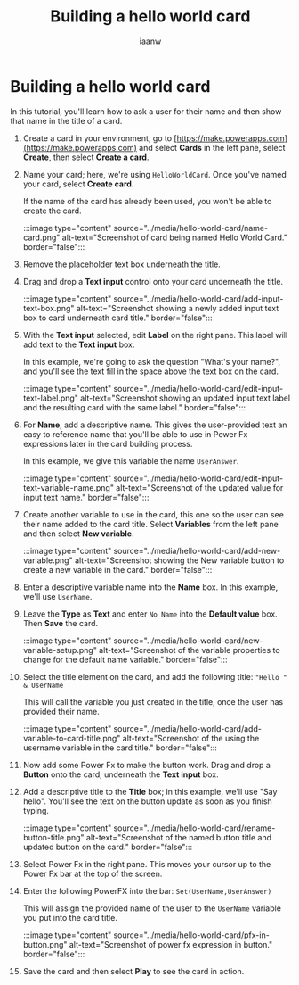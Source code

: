 ﻿---
title: "Building a hello world card"
description: "Learn about basic elements of a card by creating a simple card"
keywords: "Cards Designer, Power Apps, Cards, tutorial"
ms.date: 03/18/2022
ms.topic: article
author: iaanw
ms.author: iawilt
manager: shellyha
ms.reviewer: 
ms.custom: 
ms.collection: 
---

# Building a hello world card

In this tutorial, you'll learn how to ask a user for their name and then show that name in the title of a card.

1. Create a card in your environment, go to [https://make.powerapps.com](https://make.powerapps.com) and select **Cards** in the left pane, select **Create**, then select **Create a card**.

1. Name your card; here, we're using `HelloWorldCard`. Once you've named your card, select **Create card**.

   If the name of the card has already been used, you won't be able to create the card.

   :::image type="content" source="../media/hello-world-card/name-card.png" alt-text="Screenshot of card being named Hello World Card." border="false":::

1. Remove the placeholder text box underneath the title.

1. Drag and drop a **Text input** control onto your card underneath the title.

   :::image type="content" source="../media/hello-world-card/add-input-text-box.png" alt-text="Screenshot showing a newly added input text box to card underneath card title." border="false":::

1. With the **Text input** selected, edit **Label** on the right pane. This label will add text to the **Text input** box.

   In this example, we're going to ask the question "What's your name?", and you'll see the text fill in the space above the text box on the card.

   :::image type="content" source="../media/hello-world-card/edit-input-text-label.png" alt-text="Screenshot showing an updated input text label and the resulting card with the same label." border="false":::

1. For **Name**, add a descriptive name. This gives the user-provided text an easy to reference name that you'll be able to use in Power Fx expressions later in the card building process.

   In this example, we give this variable the name `UserAnswer`.

   :::image type="content" source="../media/hello-world-card/edit-input-text-variable-name.png" alt-text="Screenshot of the updated value for input text name." border="false":::

1. Create another variable to use in the card, this one so the user can see their name added to the card title. Select **Variables** from the left pane and then select **New variable**.

   :::image type="content" source="../media/hello-world-card/add-new-variable.png" alt-text="Screenshot showing the New variable button to create a new variable in the card." border="false":::

1. Enter a descriptive variable name into the **Name** box. In this example, we'll use `UserName`.

1. Leave the **Type** as **Text** and enter `No Name` into the **Default value** box. Then **Save** the card.

   :::image type="content" source="../media/hello-world-card/new-variable-setup.png" alt-text="Screenshot of the variable properties to change for the default name variable." border="false":::

1. Select the title element on the card, and add the following title: `"Hello " & UserName`

   This will call the variable you just created in the title, once the user has provided their name.

   :::image type="content" source="../media/hello-world-card/add-variable-to-card-title.png" alt-text="Screenshot of the using the username variable in the card title." border="false":::

1. Now add some Power Fx to make the button work. Drag and drop a **Button** onto the card, underneath the **Text input** box.

1. Add a descriptive title to the **Title** box; in this example, we'll use "Say hello". You'll see the text on the button update as soon as you finish typing.

   :::image type="content" source="../media/hello-world-card/rename-button-title.png" alt-text="Screenshot of the named button title and updated button on the card." border="false":::

1. Select Power Fx in the right pane. This moves your cursor up to the Power Fx bar at the top of the screen.

1. Enter the following PowerFX into the bar: `Set(UserName,UserAnswer)`

   This will assign the provided name of the user to the `UserName` variable you put into the card title.

   :::image type="content" source="../media/hello-world-card/pfx-in-button.png" alt-text="Screenshot of power fx expression in button." border="false":::

1. Save the card and then select **Play** to see the card in action.
